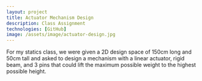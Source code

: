 ```yaml
---
layout: project
title: Actuator Mechanism Design
description: Class Assignment
technologies: [GitHub]
image: /assets/image/actuator-design.jpg
---
```


For my statics class, we were given a 2D design space of 150cm long and 50cm tall and asked to design a mechanism with a linear actuator, rigid beam, and 3 pins that could lift the maximum possible weight to the highest possible height.
